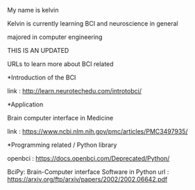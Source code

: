 My name is kelvin 

Kelvin is currently learning BCI and neuroscience in general

majored in computer engineering


THIS IS AN UPDATED

URLs to learn more about BCI related

*Introduction of the BCI

link : http://learn.neurotechedu.com/introtobci/



*Application

Brain computer interface in Medicine

link : https://www.ncbi.nlm.nih.gov/pmc/articles/PMC3497935/


*Programming related / Python library

openbci : https://docs.openbci.com/Deprecated/Python/

BciPy: Brain-Computer interface Software in Python 
url : https://arxiv.org/ftp/arxiv/papers/2002/2002.06642.pdf
